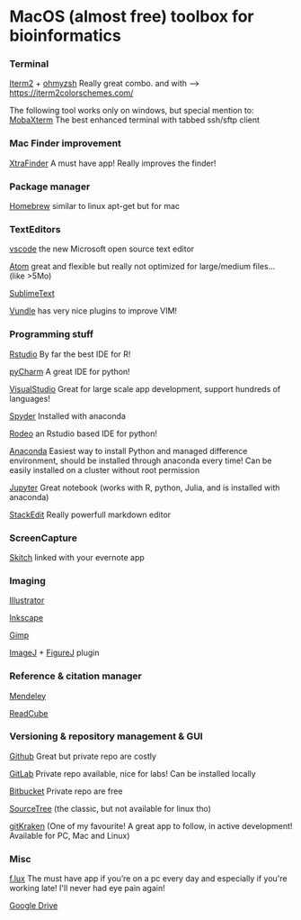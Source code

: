 # MacOS (almost free) toolbox for bioinformatics

### Terminal		

[Iterm2](https://www.iterm2.com/features.html) + [ohmyzsh](http://ohmyz.sh/) Really great combo. 
and with --> https://iterm2colorschemes.com/

The following tool works only on windows, but special mention to:
[MobaXterm](http://mobaxterm.mobatek.net/) The best enhanced terminal with tabbed ssh/sftp client

### Mac Finder improvement

[XtraFinder](https://www.trankynam.com/xtrafinder/) A must have app! Really improves the finder!

### Package manager

[Homebrew](http://brew.sh/) similar to linux apt-get but for mac

### TextEditors 

[vscode](https://code.visualstudio.com/) the new Microsoft open source text editor

[Atom](https://atom.io/) great and flexible but really not optimized for large/medium files... (like >5Mo) 

[SublimeText](https://www.sublimetext.com/)

[Vundle](https://github.com/VundleVim/Vundle.vim) has very nice plugins to improve VIM!

### Programming stuff

[Rstudio](https://www.rstudio.com/) By far the best IDE for R!

[pyCharm](https://www.jetbrains.com/pycharm/)  A great IDE for python!

[VisualStudio](https://www.visualstudio.com/vs/) Great for large scale app development, support hundreds of languages!

[Spyder](https://github.com/spyder-ide/spyder)  Installed with anaconda 

[Rodeo](https://www.yhat.com/products/rodeo)  an Rstudio based IDE for python! 
              
[Anaconda](https://www.continuum.io/downloads) Easiest way to install Python and managed difference environment, should be installed through anaconda every time! Can be easily installed on a cluster without root permission 

[Jupyter](http://jupyter.org/) Great notebook (works with R, python, Julia, and is installed with anaconda)

[StackEdit](https://stackedit.io/editor) Really powerfull markdown editor

### ScreenCapture 	

[Skitch](https://itunes.apple.com/us/app/skitch/id425955336?mt=12) linked with your evernote app 

### Imaging		

[Illustrator](http://www.adobe.com/products/illustrator.html)

[Inkscape](https://inkscape.org/en/)

[Gimp](https://www.gimp.org/)

[ImageJ](https://imagej.net/Welcome) + [FigureJ](http://imagejdocu.tudor.lu/doku.php?id=plugin:utilities:figurej:start) plugin

### Reference & citation manager 		

[Mendeley](https://www.mendeley.com/)

[ReadCube](https://www.readcube.com/)

### Versioning & repository management & GUI

[Github](https://github.com/) Great but private repo are costly

[GitLab](https://about.gitlab.com/)  Private repo available, nice for labs! Can be installed locally

[Bitbucket](https://bitbucket.org) Private repo are free

[SourceTree](https://www.sourcetreeapp.com/) (the classic, but not available for linux tho)

[gitKraken](https://www.gitkraken.com/) (One of my favourite! A great app to follow, in active development! Available for PC, Mac and Linux)

### Misc 			

[f.lux](https://justgetflux.com/) The must have app if you’re on a pc every day and especially if you're working late! I'll  never had eye pain again!

[Google Drive](https://www.google.com/drive/)
